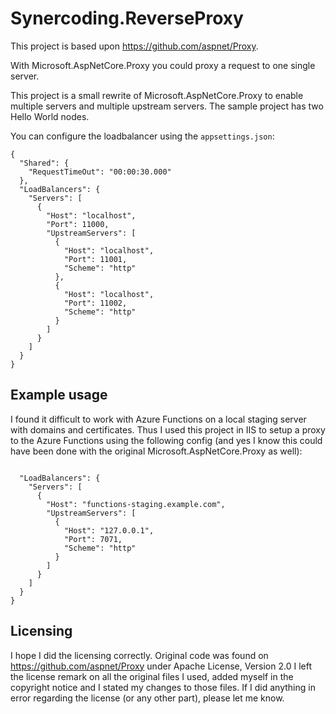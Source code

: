 # Synercoding.ReverseProxy

This project is based upon https://github.com/aspnet/Proxy.

With Microsoft.AspNetCore.Proxy you could proxy a request to one single server.

This project is a small rewrite of Microsoft.AspNetCore.Proxy to enable multiple servers and multiple upstream servers.
The sample project has two Hello World nodes.

You can configure the loadbalancer using the `appsettings.json`:
<pre><code>{
  "Shared": {
    "RequestTimeOut": "00:00:30.000"
  },
  "LoadBalancers": {
    "Servers": [
      {
        "Host": "localhost",
        "Port": 11000,
        "UpstreamServers": [
          {
            "Host": "localhost",
            "Port": 11001,
            "Scheme": "http"
          },
          {
            "Host": "localhost",
            "Port": 11002,
            "Scheme": "http"
          }
        ]
      }
    ]
  }
}</code></pre>
  
  ## Example usage
  I found it difficult to work with Azure Functions on a local staging server with domains and certificates. Thus I used this project in IIS to setup a proxy to the Azure Functions using the following config (and yes I know this could have been done with the original Microsoft.AspNetCore.Proxy as well):
  <pre><code>
  "LoadBalancers": {
    "Servers": [
      {
        "Host": "functions-staging.example.com",
        "UpstreamServers": [
          {
            "Host": "127.0.0.1",
            "Port": 7071,
            "Scheme": "http"
          }
        ]
      }
    ]
  }
}</code></pre>
  
  
  ## Licensing
  I hope I did the licensing correctly. Original code was found on https://github.com/aspnet/Proxy under Apache License, Version 2.0
  I left the license remark on all the original files I used, added myself in the copyright notice and I stated my changes to those files. If I did anything in error regarding the license (or any other part), please let me know.
